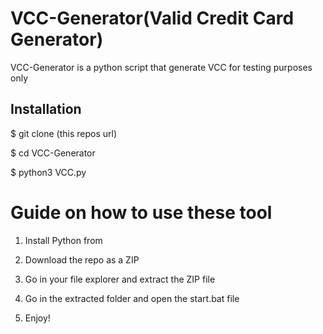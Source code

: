 # VCC-Generator(Valid Credit Card Generator) 
VCC-Generator is a python script that generate VCC for testing purposes only<br>       
   
  
<h2>Installation</h2> 
  
<p>$ git clone (this repos url)</p>   
<p>$ cd VCC-Generator</p>    
<p>$ python3 VCC.py</p>     
    
# Guide on how to use these tool     
  
1. Install Python from 
   
2. Download the repo as a ZIP     
  
3. Go in your file explorer and extract the ZIP file     
      
4. Go in the extracted folder and open the start.bat file   
   
5. Enjoy!